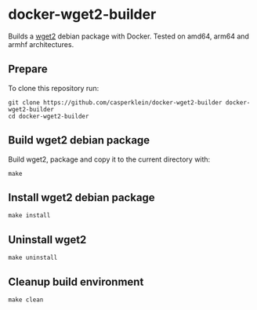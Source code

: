# docker-wget2-builder

Builds a [wget2](https://github.com/rockdaboot/wget2) debian package with Docker. Tested on amd64, arm64 and armhf architectures.

## Prepare

To clone this repository run:

    git clone https://github.com/casperklein/docker-wget2-builder docker-wget2-builder
    cd docker-wget2-builder

## Build wget2 debian package

Build wget2, package and copy it to the current directory with:

    make

## Install wget2 debian package

    make install

## Uninstall wget2

    make uninstall

## Cleanup build environment

    make clean
